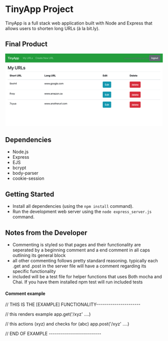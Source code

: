 # TinyApp Project

TinyApp is a full stack web application built with Node and Express that allows users to shorten long URLs (à la bit.ly).

## Final Product



!["Screen shot of 'My Urls' page to show formatting and stype"](images/image1.png)


## Dependencies

- Node.js
- Express
- EJS
- bcrypt
- body-parser
- cookie-session

## Getting Started

- Install all dependencies (using the `npm install` command).
- Run the development web server using the `node express_server.js` command.

## Notes from the Developer

- Commenting is styled so that pages and their functionality are seperated by a beginning comment and a end comment in all caps outlining its general block
- all other commenting follows pretty standard reasoning. typically each .get and .post in the server file will have a comment regarding its specific functionality
- included will be a test file for helper functions that uses Both mocha and Chai. If you have them installed npm test will run included tests

#### Comment example 
// THIS IS THE [EXAMPLE] FUNCTIONALITY----------------------

// this renders example
app.get('/xyz' ....)

// this actions (xyz) and checks for (abc)
app.post('/xyz' ....)

// END OF EXAMPLE --------------------------

